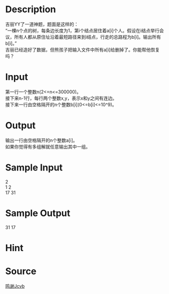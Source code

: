 
# Description

<div class="content"><p>吉丽YY了一道神题，题面是这样的：<br/>
“一棵n个点的树，每条边长度为1，第i个结点居住着a[i]个人。假设在i结点举行会议，所有人都从原住址沿着最短路径来到i结点，行走的总路程为b[i]。输出所有b[i]。”<br/>
吉丽已经造好了数据，但熊孩子把输入文件中所有a[i]给删掉了。你能帮他恢复吗？</p></div>

# Input

<div class="content"><p>第一行一个整数n(2&lt;=n&lt;=300000)。<br/>
接下来n-1行，每行两个整数x,y，表示x和y之间有连边。<br/>
接下来一行由空格隔开的n个整数b[i](0&lt;=b[i]&lt;=10^9)。</p></div>

# Output

<div class="content"><p>输出一行由空格隔开的n个整数a[i]。<br/>
如果你觉得有多组解就任意输出其中一组。</p></div>

# Sample Input

<div class="content"><span class="sampledata">2<br/>
1 2<br/>
17 31</span></div>

# Sample Output

<div class="content"><span class="sampledata">31 17</span></div>

# Hint

<div class="content"><p></p></div>

# Source

<div class="content"><p><a href="problemset.php?search=鸣谢Jcvb">鸣谢Jcvb</a></p></div>

